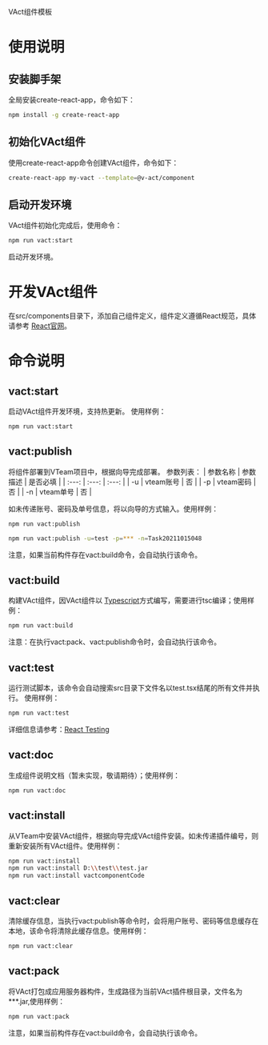 VAct组件模板
# 使用说明
## 安装脚手架
全局安装create-react-app，命令如下：
```sh
npm install -g create-react-app
```
## 初始化VAct组件
使用create-react-app命令创建VAct组件，命令如下：
```sh
create-react-app my-vact --template=@v-act/component
```
## 启动开发环境
VAct组件初始化完成后，使用命令：
```sh
npm run vact:start
```
启动开发环境。
# 开发VAct组件
在src/components目录下，添加自己组件定义，组件定义遵循React规范，具体请参考 [React官网](https://reactjs.org/)。

# 命令说明
## vact:start
启动VAct组件开发环境，支持热更新。
使用样例：
```sh
npm run vact:start
```
## vact:publish
将组件部署到VTeam项目中，根据向导完成部署。
参数列表：
|  参数名称  |  参数描述  |  是否必填 |
|    :---:   |     :---:   |    :---:   |
|  -u  |  vteam账号  | 否 |
|  -p  |  vteam密码  | 否 |
|  -n  |  vteam单号  | 否 |

如未传递账号、密码及单号信息，将以向导的方式输入。使用样例：
```sh
npm run vact:publish

npm run vact:publish -u=test -p=*** -n=Task20211015048
```
注意，如果当前构件存在vact:build命令，会自动执行该命令。
## vact:build
构建VAct组件，因VAct组件以 [Typescript](https://www.typescriptlang.org/)方式编写，需要进行tsc编译；使用样例：
```sh
npm run vact:build
```
注意：在执行vact:pack、vact:publish命令时，会自动执行该命令。
## vact:test
运行测试脚本，该命令会自动搜索src目录下文件名以test.tsx结尾的所有文件并执行。
使用样例：
```sh
npm run vact:test
```
详细信息请参考：[React Testing](https://create-react-app.dev/docs/running-tests)
## vact:doc
生成组件说明文档（暂未实现，敬请期待）；使用样例：
```sh
npm run vact:doc
```
## vact:install
从VTeam中安装VAct组件，根据向导完成VAct组件安装。如未传递插件编号，则重新安装所有VAct组件。使用样例：
```sh
npm run vact:install
npm run vact:install D:\\test\\test.jar
npm run vact:install vactcomponentCode
```
## vact:clear
清除缓存信息，当执行vact:publish等命令时，会将用户账号、密码等信息缓存在本地，该命令将清除此缓存信息。使用样例：
```sh
npm run vact:clear
```
## vact:pack
将VAct打包成应用服务器构件，生成路径为当前VAct插件根目录，文件名为***.jar,使用样例：
```sh
npm run vact:pack
```
注意，如果当前构件存在vact:build命令，会自动执行该命令。
